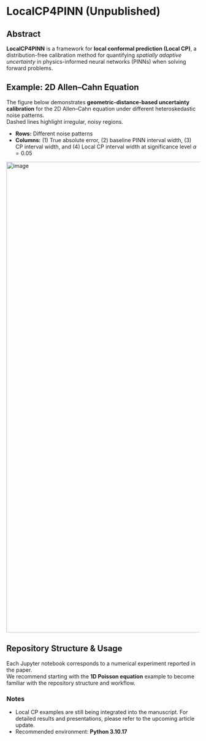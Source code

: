 # LocalCP4PINN (Unpublished)

## Abstract
**LocalCP4PINN** is a framework for **local conformal prediction (Local CP)**, a distribution-free calibration method for quantifying *spatially adaptive uncertainty* in physics-informed neural networks (PINNs) when solving forward problems.

## Example: 2D Allen–Cahn Equation
The figure below demonstrates **geometric-distance-based uncertainty calibration** for the 2D Allen–Cahn equation under different heteroskedastic noise patterns.  
Dashed lines highlight irregular, noisy regions.  

- **Rows:** Different noise patterns  
- **Columns:** (1) True absolute error, (2) baseline PINN interval width, (3) CP interval width, and (4) Local CP interval width at significance level $\alpha = 0.05$  

<img width="1803" height="1229" alt="image" src="https://github.com/user-attachments/assets/3de9e23a-0f83-49f7-aa1b-32ba501a7f03" />

## Repository Structure & Usage
Each Jupyter notebook corresponds to a numerical experiment reported in the paper.  
We recommend starting with the **1D Poisson equation** example to become familiar with the repository structure and workflow.  

### Notes
- Local CP examples are still being integrated into the manuscript. For detailed results and presentations, please refer to the upcoming article update.  
- Recommended environment: **Python 3.10.17**  
